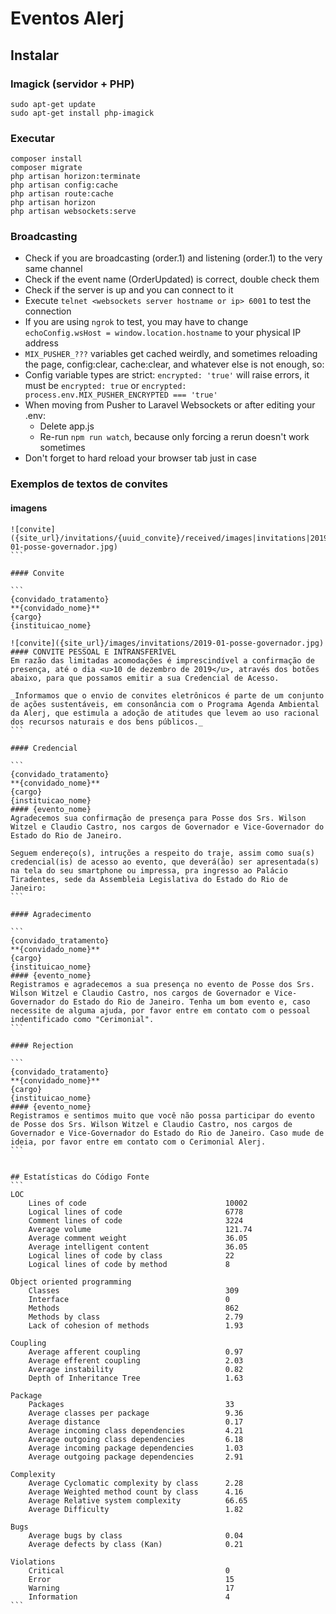 # Eventos Alerj

## Instalar

### Imagick (servidor + PHP)

```
sudo apt-get update
sudo apt-get install php-imagick
```

### Executar

```
composer install
composer migrate
php artisan horizon:terminate
php artisan config:cache
php artisan route:cache
php artisan horizon
php artisan websockets:serve
```

### Broadcasting
- Check if you are broadcasting (order.1) and listening (order.1) to the very same channel
- Check if the event name (OrderUpdated) is correct, double check them
- Check if the server is up and you can connect to it
- Execute `telnet <websockets server hostname or ip> 6001` to test the connection
- If you are using `ngrok` to test, you may have to change `echoConfig.wsHost = window.location.hostname` to your physical IP address
- `MIX_PUSHER_???` variables get cached weirdly, and sometimes reloading the page, config:clear, cache:clear, and whatever else is not enough, so:
- Config variable types are strict: `encrypted: 'true'` will raise errors, it must be `encrypted: true` or `encrypted: process.env.MIX_PUSHER_ENCRYPTED === 'true'` 
- When moving from Pusher to Laravel Websockets or after editing your .env: 
    - Delete app.js 
    - Re-run `npm run watch`, because only forcing a rerun doesn't work sometimes
- Don't forget to hard reload your browser tab just in case
 
### Exemplos de textos de convites

#### imagens

````
![convite]({site_url}/invitations/{uuid_convite}/received/images|invitations|2019-01-posse-governador.jpg)
```

#### Convite

```
{convidado_tratamento}
**{convidado_nome}**
{cargo}
{instituicao_nome}

![convite]({site_url}/images/invitations/2019-01-posse-governador.jpg)
#### CONVITE PESSOAL E INTRANSFERÍVEL
Em razão das limitadas acomodações é imprescindível a confirmação de presença, até o dia <u>10 de dezembro de 2019</u>, através dos botões abaixo, para que possamos emitir a sua Credencial de Acesso.

_Informamos que o envio de convites eletrônicos é parte de um conjunto de ações sustentáveis, em consonância com o Programa Agenda Ambiental da Alerj, que estimula a adoção de atitudes que levem ao uso racional dos recursos naturais e dos bens públicos._
```

#### Credencial

```
{convidado_tratamento}
**{convidado_nome}**
{cargo}
{instituicao_nome}
#### {evento_nome}
Agradecemos sua confirmação de presença para Posse dos Srs. Wilson Witzel e Claudio Castro, nos cargos de Governador e Vice-Governador do Estado do Rio de Janeiro.

Seguem endereço(s), intruções a respeito do traje, assim como sua(s) credencial(is) de acesso ao evento, que deverá(ão) ser apresentada(s) na tela do seu smartphone ou impressa, pra ingresso ao Palácio Tiradentes, sede da Assembleia Legislativa do Estado do Rio de Janeiro:
```

#### Agradecimento

```
{convidado_tratamento}
**{convidado_nome}**
{cargo}
{instituicao_nome}
#### {evento_nome}
Registramos e agradecemos a sua presença no evento de Posse dos Srs. Wilson Witzel e Claudio Castro, nos cargos de Governador e Vice-Governador do Estado do Rio de Janeiro. Tenha um bom evento e, caso necessite de alguma ajuda, por favor entre em contato com o pessoal indentificado como "Cerimonial".
```

#### Rejection

```
{convidado_tratamento}
**{convidado_nome}**
{cargo}
{instituicao_nome}
#### {evento_nome}
Registramos e sentimos muito que você não possa participar do evento de Posse dos Srs. Wilson Witzel e Claudio Castro, nos cargos de Governador e Vice-Governador do Estado do Rio de Janeiro. Caso mude de ideia, por favor entre em contato com o Cerimonial Alerj.
```


## Estatísticas do Código Fonte
```
LOC
    Lines of code                               10002
    Logical lines of code                       6778
    Comment lines of code                       3224
    Average volume                              121.74
    Average comment weight                      36.05
    Average intelligent content                 36.05
    Logical lines of code by class              22
    Logical lines of code by method             8

Object oriented programming
    Classes                                     309
    Interface                                   0
    Methods                                     862
    Methods by class                            2.79
    Lack of cohesion of methods                 1.93

Coupling
    Average afferent coupling                   0.97
    Average efferent coupling                   2.03
    Average instability                         0.82
    Depth of Inheritance Tree                   1.63

Package
    Packages                                    33
    Average classes per package                 9.36
    Average distance                            0.17
    Average incoming class dependencies         4.21
    Average outgoing class dependencies         6.18
    Average incoming package dependencies       1.03
    Average outgoing package dependencies       2.91

Complexity
    Average Cyclomatic complexity by class      2.28
    Average Weighted method count by class      4.16
    Average Relative system complexity          66.65
    Average Difficulty                          1.82

Bugs
    Average bugs by class                       0.04
    Average defects by class (Kan)              0.21

Violations
    Critical                                    0
    Error                                       15
    Warning                                     17
    Information                                 4
```
